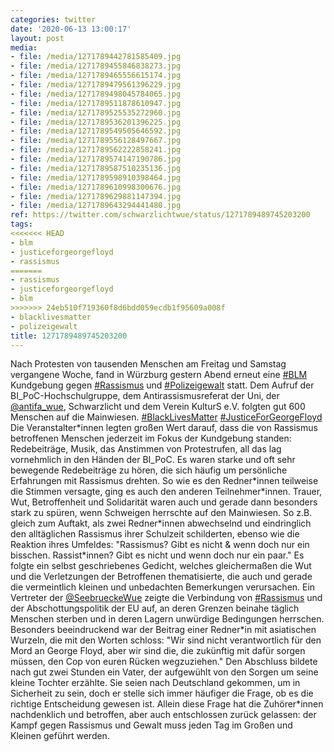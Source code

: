 ```yaml
---
categories: twitter
date: '2020-06-13 13:00:17'
layout: post
media:
- file: /media/1271789442781585409.jpg
- file: /media/1271789455846838273.jpg
- file: /media/1271789465556615174.jpg
- file: /media/1271789479561396229.jpg
- file: /media/1271789498045784065.jpg
- file: /media/1271789511878610947.jpg
- file: /media/1271789525535272960.jpg
- file: /media/1271789536201396225.jpg
- file: /media/1271789549505646592.jpg
- file: /media/1271789556128497667.jpg
- file: /media/1271789562222858241.jpg
- file: /media/1271789574147190786.jpg
- file: /media/1271789587510235136.jpg
- file: /media/1271789598910398464.jpg
- file: /media/1271789610998300676.jpg
- file: /media/1271789629881147394.jpg
- file: /media/1271789643294441480.jpg
ref: https://twitter.com/schwarzlichtwue/status/1271789489745203200
tags:
<<<<<<< HEAD
- blm
- justiceforgeorgefloyd
- rassismus
=======
- rassismus
- justiceforgeorgefloyd
- blm
>>>>>>> 24eb510f719360f8d6bdd059ecdb1f95609a008f
- blacklivesmatter
- polizeigewalt
title: 1271789489745203200
---
```

Nach Protesten von tausenden Menschen am Freitag und Samstag vergangene Woche, fand in Würzburg gestern Abend erneut eine [#BLM](/t/blm) Kundgebung gegen [#Rassismus](/t/rassismus) und [#Polizeigewalt](/t/polizeigewalt) statt. 
Dem Aufruf der BI_PoC-Hochschulgruppe, dem Antirassismusreferat der Uni, der [@antifa_wue](https://twitter.com/antifa_wue), Schwarzlicht und dem Verein KulturS e.V. folgten gut 600 Menschen auf die Mainwiesen. [#BlackLivesMatter](/t/blacklivesmatter) [#JusticeForGeorgeFloyd](/t/justiceforgeorgefloyd) 
Die Veranstalter\*innen legten großen Wert darauf, dass die von Rassismus betroffenen Menschen jederzeit im Fokus der Kundgebung standen: Redebeiträge, Musik, das Anstimmen von Protestrufen, all das lag vornehmlich in den Händen der BI_PoC. 
Es waren starke und oft sehr bewegende Redebeiträge zu hören, die sich häufig um persönliche Erfahrungen mit Rassismus drehten. So wie es den Redner\*innen teilweise die Stimmen versagte, ging es auch den anderen Teilnehmer\*innen. 
Trauer, Wut, Betroffenheit und Solidarität waren auch und gerade dann besonders stark zu spüren, wenn Schweigen herrschte auf den Mainwiesen. So z.B. gleich zum Auftakt, als zwei Redner\*innen abwechselnd und eindringlich den alltäglichen Rassismus ihrer Schulzeit schilderten,  ebenso wie die Reaktion ihres Umfeldes: "Rassismus? Gibt es nicht &amp; wenn doch nur ein bisschen. Rassist\*innen? Gibt es nicht und wenn doch nur ein paar."
Es folgte ein selbst geschriebenes Gedicht, welches gleichermaßen die Wut und die Verletzungen der Betroffenen thematisierte, die auch und gerade die vermeintlich kleinen und unbedachten Bemerkungen verursachen.
Ein Vertreter der [@SeebrueckeWue](https://twitter.com/SeebrueckeWue) zeigte die Verbindung von [#Rassismus](/t/rassismus) und der Abschottungspolitik der EU auf, an deren Grenzen beinahe täglich Menschen sterben und in deren Lagern unwürdige Bedingungen herrschen. Besonders beeindruckend war der Beitrag einer Redner\*in mit asiatischen Wurzeln, die mit den Worten schloss: "Wir sind nicht verantwortlich für den Mord an George Floyd, aber wir sind die, die zukünftig mit dafür sorgen müssen, den Cop von euren Rücken wegzuziehen."
Den Abschluss bildete nach gut zwei Stunden ein Vater, der aufgewühlt von den Sorgen um seine kleine Tochter erzählte. Sie seien nach Deutschland gekommen, um in Sicherheit zu sein, doch er stelle sich immer häufiger die Frage, ob es die richtige Entscheidung gewesen ist.
Allein diese Frage hat die Zuhörer\*innen nachdenklich und betroffen, aber auch entschlossen zurück gelassen: der Kampf gegen Rassismus und Gewalt muss jeden Tag im Großen und Kleinen geführt werden.